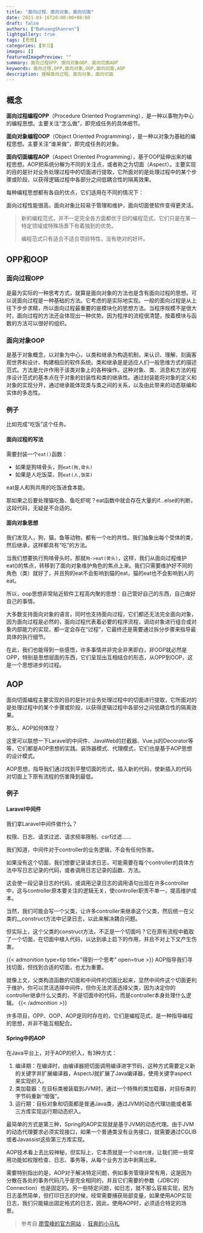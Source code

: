 ```yaml
---
title: "面向过程、面向对象、面向切面"
date: 2021-03-16T20:00:00+08:00
draft: false
authors: ["BahuangShanren"]
lightgallery: true
tags: [思想]
categories: [学习]
images: []
featuredImagePreview: ""
summary: 面向过程OPP、面向对象OOP、面向切面AOP
keywords: 面向过程,OPP,面向对象,OOP,面向切面,AOP
description: 理解面向过程、面向对象、面向切面
---
```


## 概念

**面向过程编程OPP**（Procedure Oriented Programming），是一种以事物为中心的编程思想。主要关注“怎么做”，即完成任务的具体细节。

**面向对象编程OOP**（Object Oriented Programming），是一种以对象为基础的编程思想。主要关注“谁来做”，即完成任务的对象。

**面向切面编程AOP**（Aspect Oriented Programming），基于OOP延伸出来的编程思想。AOP把系统分解为不同的关注点，或者称之为切面（Aspect）。主要实现的目的是针对业务处理过程中的切面进行提取，它所面对的是处理过程中的某个步骤或阶段，以获得逻辑过程中各部分之间低耦合性的隔离效果。

每种编程思想都有各自的优点，它们适用在不同的情况下：

面向过程性能很高，面向对象比较易于管理和维护，面向切面使软件变得更灵活。

> 新的编程范式，并不一定完全各方面都优于旧的编程范式，它们只是在某一特定领域或特殊场景下有着独到的优势。
>
> 编程范式只有适合不适合项目特性，没有绝对的好坏。

## OPP和OOP

### 面向过程OPP

是最为实际的一种思考方式，就算是面向对象的方法也是含有面向过程的思想。可以说面向过程是一种基础的方法。它考虑的是实际地实现。一般的面向过程是从上往下步步求精，所以面向过程最重要的是模块化的思想方法。当程序规模不是很大时，面向过程的方法还会体现出一种优势。因为程序的流程很清楚，按着模块与函数的方法可以很好的组织。

### 面向对象OOP

是基于对象概念，以对象为中心，以类和继承为构造机制，来认识、理解、刻画客观世界和设计、构建相应的软件系统。类和继承是是适应人们一般思维方式的描述范式。方法是允许作用于该类对象上的各种操作。这种对象、类、消息和方法的程序设计范式的基本点在于对象的封装性和类的继承性。通过封装能将对象的定义和对象的实现分开，通过继承能体现类与类之间的关系，以及由此带来的动态联编和实体的多态性。

### 例子

比如完成“吃饭”这个任务。

#### 面向过程的写法

需要封装一个`eat()`函数：

- 如果是狗啃骨头，则`eat(狗,骨头)`
- 如果是人吃饭菜，则`eat(人,饭菜)`

eat是人和狗共用的吃饭进食本能。

那如果之后要处理猫吃鱼、鱼吃虾呢？eat函数中就会存在大量的if…else的判断，这段代码，无疑是不合适的。

#### 面向对象思想

我们发现人，狗，猫，鱼等动物，都有一个`吃`的共性。我们抽象出每个受体的类，然后继承，这样都具有“吃”的方法。

当我们想要执行狗啃骨头时，那就`狗->eat(骨头)`，这样，我们从面向过程维护eat()的焦点，转移到了面向对象维护角色的焦点上来。我们只需要维护好不同的角色（类）就好了，并且狗的eat不会影响到猫的eat，猫的eat也不会影响到人的eat。

所以，oop思想非常贴近软件工程高内聚的思想：自己管好自己的东西，自己做好自己的事情。

大多数支持面向对象的语言，同时也支持面向过程，它们都还无法完全面向对象，因为面向过程是必然的，面向过程代表着必要的程序流程，调动对象进行组合或对象内部能力的实现，都一定会存在“过程”，它最终还是需要通过拆分步骤来指导最具体的执行细节。

在此，我们也能得到一些感悟，许多事情并非完全非黑即白，非OOP就必然是OPP，特别是思想层面的东西，它们呈现出互相结合的形态，从OPP到OOP，这是一个思想进步的过程。 

## AOP

面向切面编程主要实现的目的是针对业务处理过程中的切面进行提取，它所面对的是处理过程中的某个步骤或阶段，以获得逻辑过程中各部分之间低耦合性的隔离效果。

那么，AOP如何体现？

这里可以联想一下Laravel的中间件、JavaWeb的拦截器、Vue.js的Decorator等等，它们都是AOP思想的实践。装饰器模式、代理模式，它们也是基于AOP思想的设计模式。

AOP思想，指导我们通过找到平整切面的形式，插入新的代码，使新插入的代码对切面上下原有流程的伤害降到最低。

### 例子

#### Laravel中间件

我们拿Laravel中间件做什么？

权限、日志、请求过滤、请求频率限制、csrf过滤……

我们知道，中间件对于controller的业务逻辑，不会有任何伤害。

如果没有这个切面，我们想要记录请求日志，可能需要在每个controller的具体方法中写日志记录的代码，或者调用日志记录的函数、方法。

这会使一段记录日志的代码，或调用记录日志的调用语句出现在许多controller中，这与controller原本要关注的逻辑无关，使controller职责不单一，提高维护成本。

当然，我们可能会写一个父类，让许多controller来继承这个父类，然后统一在父类的__construct方法中记录日志，以此来解决耦合问题。

但实际上，这个父类的construct方法，不正是一个切面吗？它在原有流程中截取了一个切面，在切面中植入代码，以达到承上启下的作用，并且不对上下文产生伤害。

{{< admonition type=tip title="得到一个思考" open=true >}}
AOP指导我们寻找切面，但找到合适的切面，也尤为重要。

就像上文，父类构造函数的切面和中间件的切面比起来，显然中间件这个切面更利于维护，你可以灵活选择中间件，但你无法灵活选择父类，因为决定你的controller继承什么父类的，不是切面中的代码，而是controller本身处理什么逻辑。
{{< /admonition >}}

许多项目，OPP、OOP、AOP是同时存在的，它们是编程范式，是一种指导编程的思想，并非不能互相配合。

#### Spring中的AOP

在Java平台上，对于AOP的织入，有3种方式：

1. 编译期：在编译时，由编译器把切面调用编译进字节码，这种方式需要定义新的关键字并扩展编译器，AspectJ就扩展了Java编译器，使用关键字aspect来实现织入。
2. 类加载器：在目标类被装载到JVM时，通过一个特殊的类加载器，对目标类的字节码重新“增强”。
3. 运行期：目标对象和切面都是普通Java类，通过JVM的动态代理功能或者第三方库实现运行期动态织入。

最简单的方式是第三种，Spring的AOP实现就是基于JVM的动态代理。由于JVM的动态代理要求必须实现接口，如果一个普通类没有业务接口，就需要通过CGLIB或者Javassist这些第三方库实现。

AOP技术看上去比较神秘，但实际上，它本质就是一个`动态代理`，让我们把一些常用功能如权限检查、日志、事务等，从每个业务方法中剥离出来。

需要特别指出的是，AOP对于解决特定问题，例如事务管理非常有用，这是因为分散在各处的事务代码几乎是完全相同的，并且它们需要的参数（JDBC的Connection）也是固定的。另一些特定问题，如日志，就不那么容易实现，因为日志虽然简单，但打印日志的时候，经常需要捕获局部变量，如果使用AOP实现日志，我们只能输出固定格式的日志，因此，使用AOP时，必须适合特定的场景。

> 参考自 [廖雪峰的官方网站](https://www.liaoxuefeng.com/wiki/1252599548343744/1266265125480448) 、[狂奔的小马扎](https://www.cnblogs.com/minigrasshopper/p/10271758.html)


